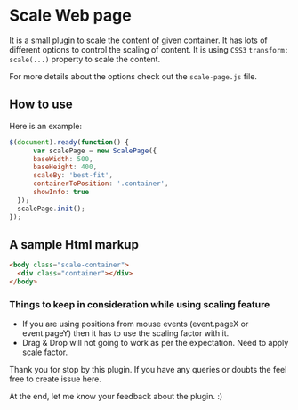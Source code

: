 # Scale Web page

It is a small plugin to scale the content of given container. It has lots of different options to control the scaling of content. It is using `CSS3` `transform: scale(...)` property to scale the content.

For more details about the options check out the `scale-page.js` file.

## How to use

Here is an example:

```javascript
$(document).ready(function() {
      var scalePage = new ScalePage({
      baseWidth: 500,
      baseHeight: 400,
      scaleBy: 'best-fit',
      containerToPosition: '.container',
      showInfo: true
  });
  scalePage.init();
});
```

## A sample Html markup

```html
<body class="scale-container">
  <div class="container"></div>
</body>
```

### Things to keep in consideration while using scaling feature 
- If you are using positions from mouse events (event.pageX or event.pageY) then it has to use the scaling factor with it.
- Drag & Drop will not going to work as per the expectation. Need to apply scale factor.

Thank you for stop by this plugin. If you have any queries or doubts the feel free to create issue here. 

At the end, let me know your feedback about the plugin. :)